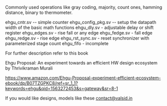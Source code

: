 Commonly used operations like gray coding, majority, count ones, hamming distance, binary to thermometer.

ehgu_cntr.sv -- simple counter
ehgu_config_pkg.sv -- setup the datapath width of the basic math functions
ehgu_dly.sv - adjustable delay or shift register
ehgu_edges.sv - rise fall or any edge 
ehgu_fedge.sv - fall edge
ehgu_redge.sv - rise edge
ehgu_rst_sync.sv - reset synchronizer with parameterized stage count
ehgu_fifo - incomplete

For further description refer to this book

Ehgu Proposal: An experiment towards an efficient HW design ecosystem
by Thrivikraman Murali

https://www.amazon.com/Ehgu-Proposal-experiment-efficient-ecosystem-ebook/dp/B07TZGPKC8/ref=sr_1_1?keywords=ehgu&qid=1563272453&s=gateway&sr=8-1

If you would like designs, models like these contact@valsid.in


